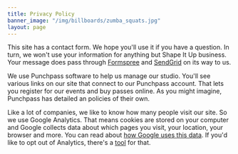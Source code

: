 ```yaml
---
title: Privacy Policy
banner_image: "/img/billboards/zumba_squats.jpg"
layout: page
---
```


This site has a contact form. We hope you'll use it if you have a question. In turn, we won't use your information for anything but Shape It Up business. Your message does pass through [Formspree](https://formspree.io/) and [SendGrid](https://sendgrid.com/) on its way to us.

We use Punchpass software to help us manage our studio. You'll see various links on our site that connect to our Punchpass account. That lets you register for our events and buy passes online. As you might imagine, Punchpass has detailed an policies of their own.

Like a lot of companies, we like to know how many people visit our site. So we use Google Analytics. That means cookies are stored on your computer and Google collects data about which pages you visit, your location, your browser and more. You can read about [how Google uses this data](https://www.google.com/policies/privacy/partners/). If you'd like to opt out of Analytics, there's a [tool](https://tools.google.com/dlpage/gaoptout) for that.

